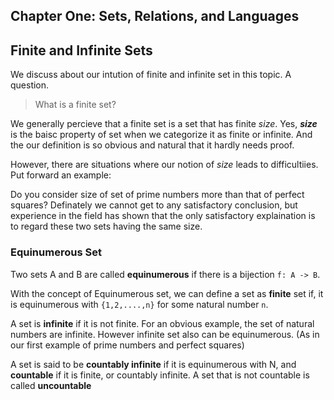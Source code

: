 Chapter One: Sets, Relations, and Languages
-----------

## Finite and Infinite Sets

We discuss about our intution of finite and infinite set in this topic. A question.

> What is a finite set?

We generally percieve that a finite set is a set that has finite <em>size</em>. Yes, ***size*** is the baisc property of set when we categorize it as finite or infinite. And the our definition is so obvious and natural that it hardly needs proof. 


However, there are situations where our notion of *size* leads to difficultiies. Put forward an example:

Do you consider size of set of prime numbers more than that of perfect squares? Definately we cannot get to any satisfactory conclusion, but experience in the field has shown that the only satisfactory explaination is to regard these two sets having the same size. 


### Equinumerous Set

Two sets A and B are called **equinumerous** if there is a bijection `f: A -> B`. 

With the concept of Equinumerous set, we can define a set as **finite**  set if, it is equinumerous with `{1,2,....,n}` for some natural number `n`. 

A set is **infinite** if it is not finite. For an obvious example, the set of natural numbers are infinite. However infinite set also can be equinumerous. (As in our first example of prime numbers and perfect squares)

A set is said to be **countably infinite** if it is equinumerous with N, and **countable** if it is finite, or countably infinite.  A set that is not countable is called **uncountable**

